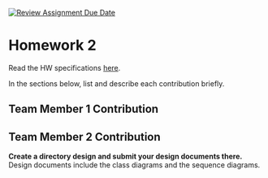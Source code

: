 [![Review Assignment Due Date](https://classroom.github.com/assets/deadline-readme-button-24ddc0f5d75046c5622901739e7c5dd533143b0c8e959d652212380cedb1ea36.svg)](https://classroom.github.com/a/Mvibic7M)
# Homework 2
Read the HW specifications [here](https://northeastern-my.sharepoint.com/:w:/g/personal/j_mitra_northeastern_edu/Ee5EyOzz3KlPoaqm2IFtL0YBfD9GE204MLqmaTNKiIEOSQ?e=CSPCfb).

In the sections below, list and describe each contribution briefly.

## Team Member 1 Contribution

## Team Member 2 Contribution

**Create a directory design and submit your design documents there.** Design documents include the class diagrams and the sequence diagrams.